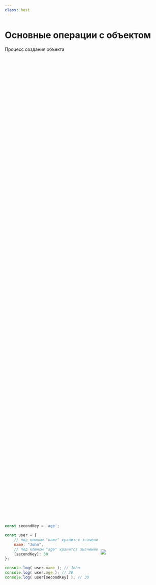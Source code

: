 ```yaml
---
class: host
---
```


# Основные операции с объектом
Процесс создания объекта

<div class="wrapper">

```js
const secondKey = 'age';

const user = {
    // под ключом "name" хранится значение "John"
    name: "John",
    // под ключом "age" хранится значение 30
    [secondKey]: 30
};

console.log( user.name ); // John
console.log( user.age ); // 30
console.log( user[secondKey] ); // 30
```

<img src="/images/03-objects/user-shelf-0.svg">
</div>

<style>
.wrapper {
    display: flex;
    height: 80%;
    justify-content: space-between;
    align-items: center;
    gap: 0.5rem;
}
.wrapper div,
img {
    flex: 1;
}

.wrapper div {
    max-width: 60%;
}

img {
    max-width: 40%;
}

.host code {
    font-size: 1rem;
}
</style>
